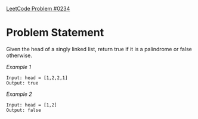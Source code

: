 [LeetCode Problem #0234](https://leetcode.com/problems/palindrome-linked-list/description/)

# Problem Statement

Given the head of a singly linked list, return true if it is a palindrome or false otherwise.

*Example 1*

    Input: head = [1,2,2,1]
    Output: true

*Example 2*

    Input: head = [1,2]
    Output: false
